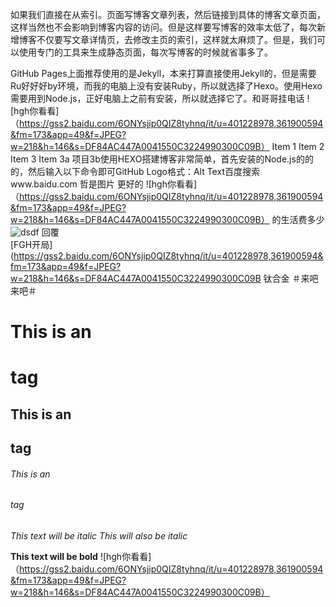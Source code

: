 如果我们直接在从索引。页面写博客文章列表，然后链接到具体的博客文章页面，这样当然也不会影响到博客内容的访问。但是这样要写博客的效率太低了，每次新增博客不仅要写文章详情页，去修改主页的索引，这样就太麻烦了。但是，我们可以使用专门的工具来生成静态页面，每次写博客的时候就省事多了。

GitHub Pages上面推荐使用的是Jekyll，本来打算直接使用Jekyll的，但是需要Ru好好好by环境，而我的电脑上没有安装Ruby，所以就选择了Hexo。使用Hexo需要用到Node.js，正好电脑上之前有安装，所以就选择它了。和哥哥挂电话
![hgh你看看]（https://gss2.baidu.com/6ONYsjip0QIZ8tyhnq/it/u=401228978,361900594&fm=173&app=49&f=JPEG?w=218&h=146&s=DF84AC447A0041550C3224990300C09B）
Item 1
Item 2
Item 3
Item 3a
项目3b使用HEXO搭建博客非常简单，首先安装的Node.js的的的，然后输入以下命令即可GitHub Logo格式：Alt Text百度搜索www.baidu.com
哲是图片
更好的
![hgh你看看]（https://gss2.baidu.com/6ONYsjip0QIZ8tyhnq/it/u=401228978,361900594&fm=173&app=49&f=JPEG?w=218&h=146&s=DF84AC447A0041550C3224990300C09B）
的生活费多少
![dsdf](https://gss2.baidu.com/6ONYsjip0QIZ8tyhnq/it/u=401228978,361900594&fm=173&app=49&f=JPEG?w=218&h=146&s=DF84AC447A0041550C3224990300C09B)
回覆  
[FGH开局](https://gss2.baidu.com/6ONYsjip0QIZ8tyhnq/it/u=401228978,361900594&fm=173&app=49&f=JPEG?w=218&h=146&s=DF84AC447A0041550C3224990300C09B
钛合金
＃来吧来吧＃
# This is an <h1> tag
## This is an <h2> tag
###### This is an <h6> tag
*This text will be italic*
_This will also be italic_

**This text will be bold**
![hgh你看看]（https://gss2.baidu.com/6ONYsjip0QIZ8tyhnq/it/u=401228978,361900594&fm=173&app=49&f=JPEG?w=218&h=146&s=DF84AC447A0041550C3224990300C09B）

